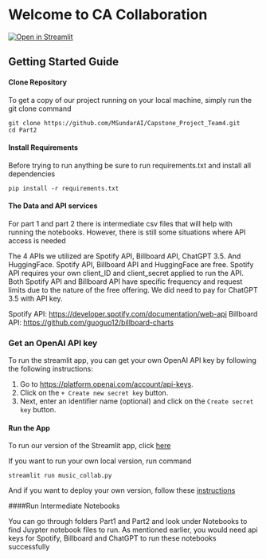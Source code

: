 # Welcome to CA Collaboration
[![Open in Streamlit](https://static.streamlit.io/badges/streamlit_badge_black_white.svg)](https://team-ca-collab.streamlit.app/)

## Getting Started Guide

#### Clone Repository

To get a copy of our project running on your local machine, simply run the git clone command

```
git clone https://github.com/MSundarAI/Capstone_Project_Team4.git
cd Part2
```

#### Install Requirements

Before trying to run anything be sure to run requirements.txt and install all dependencies

```
pip install -r requirements.txt
```

#### The Data and API services 
For part 1 and part 2 there is intermediate csv files that will help with running the notebooks. However, there is still some situations where API access is needed

The 4 APIs we utilized are Spotify API, Billboard API, ChatGPT 3.5. And HuggingFace. Spotify API, Billboard API and HuggingFace are free. 
Spotify API requires your own client_ID and client_secret applied to run the API. Both Spotify API and Billboard API have specific frequency and request limits due to the nature of the free offering. We did need to pay for ChatGPT 3.5 with API key.

Spotify API: https://developer.spotify.com/documentation/web-api
Billboard API: https://github.com/guoguo12/billboard-charts

### Get an OpenAI API key

To run the streamlit app, you can get your own OpenAI API key by following the following instructions:

1. Go to https://platform.openai.com/account/api-keys.
2. Click on the `+ Create new secret key` button.
3. Next, enter an identifier name (optional) and click on the `Create secret key` button.

#### Run the App

To run our version of the Streamlit app, click [here](https://team-ca-collab.streamlit.app/)

If you want to run your own local version, run command

```
streamlit run music_collab.py
```

And if you want to deploy your own version, follow these [instructions](https://docs.streamlit.io/streamlit-community-cloud/get-started/deploy-an-app)


####Run Intermediate Notebooks

You can go through folders Part1 and Part2 and look under Notebooks to find Juypter notebook files to run. As mentioned earlier, you would need api keys for Spotify, Billboard and ChatGPT to run these notebooks successfully 